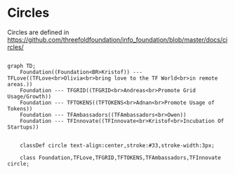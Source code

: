 # Circles



[](readme.md ':/circles/readme.md')

Circles are defined in https://github.com/threefoldfoundation/info_foundation/blob/master/docs/circles/

```mermaid

graph TD; 
    Foundation((Foundation<BR>Kristof)) --- TFLove((TFLove<br>Olivia<br>bring love to the TF World<br>in remote areas.))
    Foundation --- TFGRID((TFGRID<br>Andreas<br>Promote Grid Usage/Growth))
    Foundation --- TFTOKENS((TFTOKENS<br>Adnan<br>Promote Usage of Tokens))
    Foundation --- TFAmbassadors((TFAmbassadors<br>Owen))
    Foundation --- TFInnovate((TFInnovate<br>Kristof<br>Incubation Of Startups))


    classDef circle text-align:center,stroke:#33,stroke-width:3px;  

    class Foundation,TFLove,TFGRID,TFTOKENS,TFAmbassadors,TFInnovate circle;

```